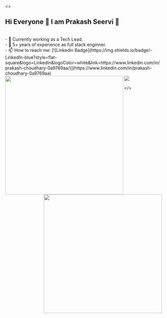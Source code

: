 <>
## Hi Everyone 👋 I am Prakash Seervi 🔭
<br/>
- 💪 Currently working as a Tech Lead. <br/>
- 💼 5+ years of experience as full stack enginner.  <br/>
- 📫 How to reach me:  [![Linkedin Badge](https://img.shields.io/badge/-LinkedIn-blue?style=flat-square&logo=Linkedin&logoColor=white&link=https://www.linkedin.com/in/prakash-choudhary-0a9769aa/)](https://www.linkedin.com/in/prakash-choudhary-0a9769aa)
 <br/>
 
  
<a href="https://github.com/prakashseervi">
   <img align="center" src="https://github-readme-stats.vercel.app/api/top-langs/?username=prakashseervi&theme=dracula&langs_count=4" />
 <img align="left" width=380 src="https://github-readme-stats.vercel.app/api?username=prakashseervi&count_private=true&theme=dracula" /> <img align="right" width=380 src="https://github-readme-streak-stats.herokuapp.com/?user=prakashseervi&theme=dracula" />

</a>
  
  </>
 

<!--
**prakashseervi/prakashseervi** is a ✨ _special_ ✨ repository because its `README.md` (this file) appears on your GitHub profile.

Here are some ideas to get you started:

- 🔭 I’m currently working on ...
- 🌱 I’m currently learning ...
- 👯 I’m looking to collaborate on ...
- 🤔 I’m looking for help with ...
- 💬 Ask me about ...
- 📫 How to reach me: ...
- 😄 Pronouns: ...
- ⚡ Fun fact: ...
-->
